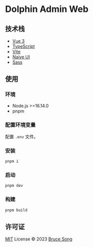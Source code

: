 # Dolphin Admin Web

## 技术栈

- [Vue 3](https://cn.vuejs.org/)
- [TypeScript](https://www.typescriptlang.org/)
- [Vite](https://cn.vitejs.dev/)
- [Naive UI](https://www.naiveui.com/)
- [Sass](https://sass-lang.com/)

## 使用

### 环境

- Node.js >=16.14.0
- pnpm

### 配置环境变量

配置 `.env` 文件。

### 安装

```bash
pnpm i
```

### 启动

```bash
pnpm dev
```

### 构建

```bash
pnpm build
```

## 许可证

[MIT](/LICENSE) License &copy; 2023 [Bruce Song](https://github.com/recallwei)
